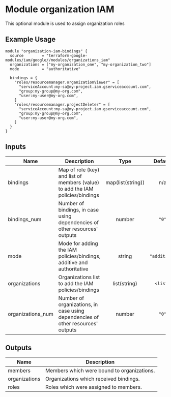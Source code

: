 # Module organization IAM

This optional module is used to assign organization roles

## Example Usage
```
module "organization-iam-bindings" {
  source        = "terraform-google-modules/iam/google//modules/organizations_iam"
  organizations = ["my-organization_one", "my-organization_two"]
  mode          = "authoritative"

  bindings = {
    "roles/resourcemanager.organizationViewer" = [
      "serviceAccount:my-sa@my-project.iam.gserviceaccount.com",
      "group:my-group@my-org.com",
      "user:my-user@my-org.com",
    ]
    "roles/resourcemanager.projectDeleter" = [
      "serviceAccount:my-sa@my-project.iam.gserviceaccount.com",
      "group:my-group@my-org.com",
      "user:my-user@my-org.com",
    ]
  }
}
```

<!-- BEGINNING OF PRE-COMMIT-TERRAFORM DOCS HOOK -->
## Inputs

| Name | Description | Type | Default | Required |
|------|-------------|:----:|:-----:|:-----:|
| bindings | Map of role (key) and list of members (value) to add the IAM policies/bindings | map(list(string)) | n/a | yes |
| bindings\_num | Number of bindings, in case using dependencies of other resources' outputs | number | `"0"` | no |
| mode | Mode for adding the IAM policies/bindings, additive and authoritative | string | `"additive"` | no |
| organizations | Organizations list to add the IAM policies/bindings | list(string) | `<list>` | no |
| organizations\_num | Number of organizations, in case using dependencies of other resources' outputs | number | `"0"` | no |

## Outputs

| Name | Description |
|------|-------------|
| members | Members which were bound to organizations. |
| organizations | Organizations which received bindings. |
| roles | Roles which were assigned to members. |

<!-- END OF PRE-COMMIT-TERRAFORM DOCS HOOK -->
